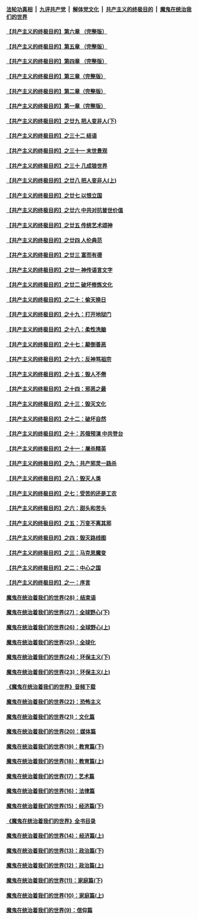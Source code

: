 ####  [法轮功真相](../../../../basic/blob/master/README.md?t=04250531) &nbsp;|&nbsp; [九评共产党](../../../../9ping.md/blob/master/README.md?t=04250531) &nbsp;|&nbsp; [解体党文化](../../../../jtdwh.md/blob/master/README.md?t=04250531)  &nbsp;|&nbsp; [共产主义的终极目的](../../../../gczydzjmd.md/blob/master/README.md?t=04250531) &nbsp;|&nbsp; [魔鬼在统治我们的世界](../../../../mgztzwmdsj.md/blob/master/README.md?t=04250531) 

#### [【共产主义的终极目的】第六章 （完整版）](../pages/nsc422/n11428913.md?t=04250531) 

#### [【共产主义的终极目的】第五章 （完整版）](../pages/nsc422/n11428912.md?t=04250531) 

#### [【共产主义的终极目的】第四章 （完整版）](../pages/nsc422/n11428907.md?t=04250531) 

#### [【共产主义的终极目的】第三章（完整版）](../pages/nsc422/n11428848.md?t=04250531) 

#### [【共产主义的终极目的】第二章（完整版）](../pages/nsc422/n11428831.md?t=04250531) 

#### [【共产主义的终极目的】第一章（完整版）](../pages/nsc422/n11417651.md?t=04250531) 

#### [【共产主义的终极目的】之廿九 把人变非人(下)](../pages/nsc422/n11344140.md?t=04250531) 

#### [【共产主义的终极目的】之三十二 结语](../pages/nsc422/n11360535.md?t=04250531) 

#### [【共产主义的终极目的】之三十一 末世景观](../pages/nsc422/n11351129.md?t=04250531) 

#### [【共产主义的终极目的】之三十 几成狼世界](../pages/nsc422/n11348280.md?t=04250531) 

#### [【共产主义的终极目的】之廿八 把人变非人(上)](../pages/nsc422/n11340492.md?t=04250531) 

#### [【共产主义的终极目的】之廿七 以恨立国](../pages/nsc422/n11336944.md?t=04250531) 

#### [【共产主义的终极目的】之廿六 中共对抗普世价值](../pages/nsc422/n11324785.md?t=04250531) 

#### [【共产主义的终极目的】之廿五 传统艺术颂神](../pages/nsc422/n11296396.md?t=04250531) 

#### [【共产主义的终极目的】之廿四 人伦典范](../pages/nsc422/n11296397.md?t=04250531) 

#### [【共产主义的终极目的】之廿三 富而有德](../pages/nsc422/n11283598.md?t=04250531) 

#### [【共产主义的终极目的】之廿一 神传语言文字](../pages/nsc422/n11263265.md?t=04250531) 

#### [【共产主义的终极目的】之廿二 破坏修炼文化](../pages/nsc422/n11245728.md?t=04250531) 

#### [【共产主义的终极目的】之二十：偷天换日](../pages/nsc422/n11238846.md?t=04250531) 

#### [【共产主义的终极目的】之十九：打开地狱门](../pages/nsc422/n11206376.md?t=04250531) 

#### [【共产主义的终极目的】之十八：柔性洗脑](../pages/nsc422/n11199994.md?t=04250531) 

#### [【共产主义的终极目的】之十七：颠倒善恶](../pages/nsc422/n11179782.md?t=04250531) 

#### [【共产主义的终极目的】之十六：反神骂祖宗](../pages/nsc422/n11166798.md?t=04250531) 

#### [【共产主义的终极目的】之十五：毁人不倦](../pages/nsc422/n11166792.md?t=04250531) 

#### [【共产主义的终极目的】之十四：邪恶之最](../pages/nsc422/n11150249.md?t=04250531) 

#### [【共产主义的终极目的】之十三：毁灭文化](../pages/nsc422/n11135227.md?t=04250531) 

#### [【共产主义的终极目的】之十二：破坏自然](../pages/nsc422/n11135214.md?t=04250531) 

#### [【共产主义的终极目的】之十：苏俄预演 中共登台](../pages/nsc422/n11118424.md?t=04250531) 

#### [【共产主义的终极目的】之十一：屠杀精英](../pages/nsc422/n11118442.md?t=04250531) 

#### [【共产主义的终极目的】之九：共产邪灵一路杀](../pages/nsc422/n11114139.md?t=04250531) 

#### [【共产主义的终极目的】之八：毁灭人类](../pages/nsc422/n11108503.md?t=04250531) 

#### [【共产主义的终极目的】之七：受苦的还是工农](../pages/nsc422/n11101809.md?t=04250531) 

#### [【共产主义的终极目的】之六：甜头和苦头](../pages/nsc422/n11096971.md?t=04250531) 

#### [【共产主义的终极目的】之五：万变不离其邪](../pages/nsc422/n11091285.md?t=04250531) 

#### [【共产主义的终极目的】之四：毁灭路线图](../pages/nsc422/n11086284.md?t=04250531) 

#### [【共产主义的终极目的】之三：马克思魔变](../pages/nsc422/n11061941.md?t=04250531) 

#### [【共产主义的终极目的】之二：中心之国](../pages/nsc422/n11047728.md?t=04250531) 

#### [【共产主义的终极目的】之一：序言](../pages/nsc422/n11086077.md?t=04250531) 

#### [魔鬼在统治着我们的世界(28)：结束语](../pages/nsc422/n10936246.md?t=04250531) 

#### [魔鬼在统治着我们的世界(27)：全球野心(下)](../pages/nsc422/n10928319.md?t=04250531) 

#### [魔鬼在统治着我们的世界(26)：全球野心(上)](../pages/nsc422/n10900318.md?t=04250531) 

#### [魔鬼在统治着我们的世界(25)：全球化](../pages/nsc422/n10788205.md?t=04250531) 

#### [魔鬼在统治着我们的世界(24)：环保主义(下)](../pages/nsc422/n10695307.md?t=04250531) 

#### [魔鬼在统治着我们的世界(23)：环保主义(上)](../pages/nsc422/n10688613.md?t=04250531) 

#### [《魔鬼在统治着我们的世界》音频下载](../pages/nsc422/n10635553.md?t=04250531) 

#### [魔鬼在统治着我们的世界(22)：恐怖主义](../pages/nsc422/n10614727.md?t=04250531) 

#### [魔鬼在统治着我们的世界(21)：文化篇](../pages/nsc422/n10597706.md?t=04250531) 

#### [魔鬼在统治着我们的世界(20)：媒体篇](../pages/nsc422/n10586579.md?t=04250531) 

#### [魔鬼在统治着我们的世界(19)：教育篇(下)](../pages/nsc422/n10564808.md?t=04250531) 

#### [魔鬼在统治着我们的世界(18)：教育篇(上)](../pages/nsc422/n10526970.md?t=04250531) 

#### [魔鬼在统治着我们的世界(17)：艺术篇](../pages/nsc422/n10499093.md?t=04250531) 

#### [魔鬼在统治着我们的世界(16)：法律篇](../pages/nsc422/n10485969.md?t=04250531) 

#### [魔鬼在统治着我们的世界(15)：经济篇(下)](../pages/nsc422/n10469975.md?t=04250531) 

#### [《魔鬼在统治着我们的世界》全书目录](../pages/nsc422/n10464261.md?t=04250531) 

#### [魔鬼在统治着我们的世界(14)：经济篇(上)](../pages/nsc422/n10457370.md?t=04250531) 

#### [魔鬼在统治着我们的世界(13)：政治篇(下)](../pages/nsc422/n10448270.md?t=04250531) 

#### [魔鬼在统治着我们的世界(12)：政治篇(上)](../pages/nsc422/n10444576.md?t=04250531) 

#### [魔鬼在统治着我们的世界(11)：家庭篇(下)](../pages/nsc422/n10440961.md?t=04250531) 

#### [魔鬼在统治着我们的世界(10)：家庭篇(上)](../pages/nsc422/n10435448.md?t=04250531) 

#### [魔鬼在统治着我们的世界(9)：信仰篇](../pages/nsc422/n10432159.md?t=04250531) 

